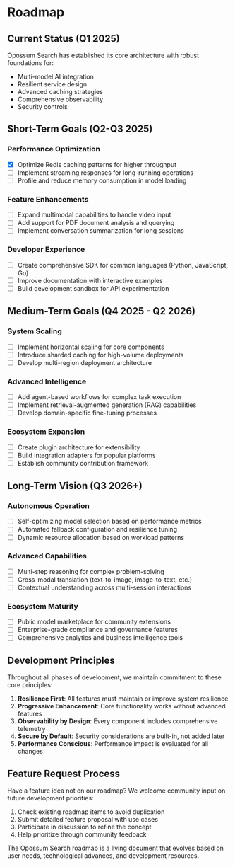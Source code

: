 # Roadmap

## Current Status (Q1 2025)

Opossum Search has established its core architecture with robust foundations for:

- Multi-model AI integration
- Resilient service design
- Advanced caching strategies
- Comprehensive observability
- Security controls

## Short-Term Goals (Q2-Q3 2025)

### Performance Optimization

- [x] Optimize Redis caching patterns for higher throughput
- [ ] Implement streaming responses for long-running operations
- [ ] Profile and reduce memory consumption in model loading

### Feature Enhancements

- [ ] Expand multimodal capabilities to handle video input
- [ ] Add support for PDF document analysis and querying
- [ ] Implement conversation summarization for long sessions

### Developer Experience

- [ ] Create comprehensive SDK for common languages (Python, JavaScript, Go)
- [ ] Improve documentation with interactive examples
- [ ] Build development sandbox for API experimentation

## Medium-Term Goals (Q4 2025 - Q2 2026)

### System Scaling

- [ ] Implement horizontal scaling for core components
- [ ] Introduce sharded caching for high-volume deployments
- [ ] Develop multi-region deployment architecture

### Advanced Intelligence

- [ ] Add agent-based workflows for complex task execution
- [ ] Implement retrieval-augmented generation (RAG) capabilities
- [ ] Develop domain-specific fine-tuning processes

### Ecosystem Expansion

- [ ] Create plugin architecture for extensibility
- [ ] Build integration adapters for popular platforms
- [ ] Establish community contribution framework

## Long-Term Vision (Q3 2026+)

### Autonomous Operation

- [ ] Self-optimizing model selection based on performance metrics
- [ ] Automated fallback configuration and resilience tuning
- [ ] Dynamic resource allocation based on workload patterns

### Advanced Capabilities

- [ ] Multi-step reasoning for complex problem-solving
- [ ] Cross-modal translation (text-to-image, image-to-text, etc.)
- [ ] Contextual understanding across multi-session interactions

### Ecosystem Maturity

- [ ] Public model marketplace for community extensions
- [ ] Enterprise-grade compliance and governance features
- [ ] Comprehensive analytics and business intelligence tools

## Development Principles

Throughout all phases of development, we maintain commitment to these core principles:

1. **Resilience First**: All features must maintain or improve system resilience
2. **Progressive Enhancement**: Core functionality works without advanced features
3. **Observability by Design**: Every component includes comprehensive telemetry
4. **Secure by Default**: Security considerations are built-in, not added later
5. **Performance Conscious**: Performance impact is evaluated for all changes

## Feature Request Process

Have a feature idea not on our roadmap? We welcome community input on future development priorities:

1. Check existing roadmap items to avoid duplication
2. Submit detailed feature proposal with use cases
3. Participate in discussion to refine the concept
4. Help prioritize through community feedback

The Opossum Search roadmap is a living document that evolves based on user needs, technological advances, and
development resources.